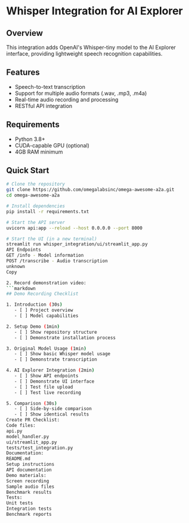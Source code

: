 # Whisper Integration for AI Explorer

## Overview
This integration adds OpenAI's Whisper-tiny model to the AI Explorer interface, providing lightweight speech recognition capabilities.

## Features
- Speech-to-text transcription
- Support for multiple audio formats (.wav, .mp3, .m4a)
- Real-time audio recording and processing
- RESTful API integration

## Requirements
- Python 3.8+
- CUDA-capable GPU (optional)
- 4GB RAM minimum

## Quick Start
```bash
# Clone the repository
git clone https://github.com/omegalabsinc/omega-awesome-a2a.git
cd omega-awesome-a2a

# Install dependencies
pip install -r requirements.txt

# Start the API server
uvicorn api:app --reload --host 0.0.0.0 --port 8000

# Start the UI (in a new terminal)
streamlit run whisper_integration/ui/streamlit_app.py
API Endpoints
GET /info - Model information
POST /transcribe - Audio transcription
unknown
Copy

2. Record demonstration video:
```markdown
## Demo Recording Checklist

1. Introduction (30s)
   - [ ] Project overview
   - [ ] Model capabilities

2. Setup Demo (1min)
   - [ ] Show repository structure
   - [ ] Demonstrate installation process

3. Original Model Usage (1min)
   - [ ] Show basic Whisper model usage
   - [ ] Demonstrate transcription

4. AI Explorer Integration (2min)
   - [ ] Show API endpoints
   - [ ] Demonstrate UI interface
   - [ ] Test file upload
   - [ ] Test live recording

5. Comparison (30s)
   - [ ] Side-by-side comparison
   - [ ] Show identical results
Create PR Checklist:
Code files:
api.py
model_handler.py
ui/streamlit_app.py
tests/test_integration.py
Documentation:
README.md
Setup instructions
API documentation
Demo materials:
Screen recording
Sample audio files
Benchmark results
Tests:
Unit tests
Integration tests
Benchmark reports